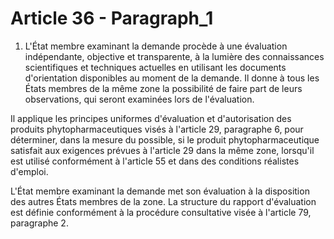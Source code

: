# Article 36 - Paragraph_1

1. L'État membre examinant la demande procède à une évaluation indépendante, objective et transparente, à la lumière des connaissances scientifiques et techniques actuelles en utilisant les documents d'orientation disponibles au moment de la demande. Il donne à tous les États membres de la même zone la possibilité de faire part de leurs observations, qui seront examinées lors de l'évaluation.

Il applique les principes uniformes d'évaluation et d'autorisation des produits phytopharmaceutiques visés à l'article 29, paragraphe 6, pour déterminer, dans la mesure du possible, si le produit phytopharmaceutique satisfait aux exigences prévues à l'article 29 dans la même zone, lorsqu'il est utilisé conformément à l'article 55 et dans des conditions réalistes d'emploi.

L'État membre examinant la demande met son évaluation à la disposition des autres États membres de la zone. La structure du rapport d'évaluation est définie conformément à la procédure consultative visée à l'article 79, paragraphe 2.